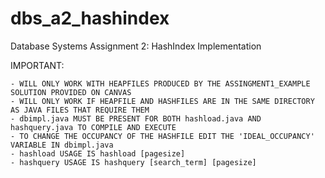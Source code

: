 # dbs_a2_hashindex
Database Systems Assignment 2: HashIndex Implementation

IMPORTANT:

	- WILL ONLY WORK WITH HEAPFILES PRODUCED BY THE ASSINGMENT1_EXAMPLE SOLUTION PROVIDED ON CANVAS
	- WILL ONLY WORK IF HEAPFILE AND HASHFILES ARE IN THE SAME DIRECTORY AS JAVA FILES THAT REQUIRE THEM
	- dbimpl.java MUST BE PRESENT FOR BOTH hashload.java AND hashquery.java TO COMPILE AND EXECUTE
	- TO CHANGE THE OCCUPANCY OF THE HASHFILE EDIT THE 'IDEAL_OCCUPANCY' VARIABLE IN dbimpl.java
	- hashload USAGE IS hashload [pagesize]
	- hashquery USAGE IS hashquery [search_term] [pagesize]